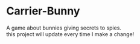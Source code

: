 # Carrier-Bunny
A game about bunnies giving secrets to spies. \
this project will update every time I make a change!
